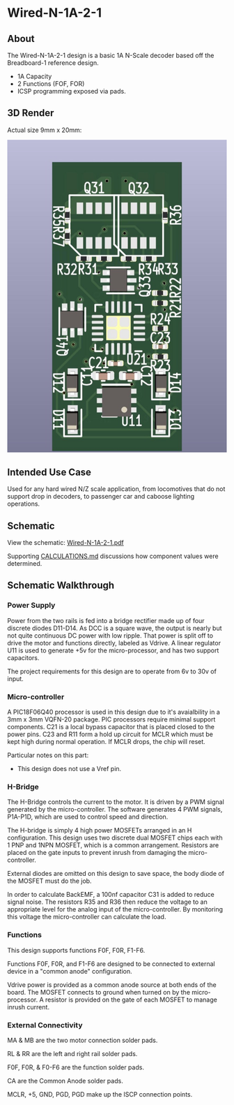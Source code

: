 # Wired-N-1A-2-1

## About

The Wired-N-1A-2-1 design is a basic 1A N-Scale decoder based off the 
Breadboard-1 reference design.

* 1A Capacity
* 2 Functions (FOF, FOR)
* ICSP programming exposed via pads.

## 3D Render

Actual size 9mm x 20mm:

![Board](Wired-N-1A-2-1.jpg)

## Intended Use Case

Used for any hard wired N/Z scale application, from locomotives
that do not support drop in decoders, to passenger car and caboose
lighting operations.

## Schematic

View the schematic: [Wired-N-1A-2-1.pdf](Wired-N-1A-2-1.pdf)

Supporting [CALCULATIONS.md](CALCULATIONS.md) discussions how component values were determined.

## Schematic Walkthrough

### Power Supply

Power from the two rails is fed into a bridge rectifier made up of
four discrete diodes D11-D14.  As DCC is a square wave, the output
is nearly but not quite continuous DC power with low ripple.  That
power is split off to drive the motor and functions directly, labeled
as Vdrive.  A linear regulator U11 is used to generate +5v for the
micro-processor, and has two support capacitors.

The project requirements for this design are to operate from 6v to 30v
of input.

### Micro-controller

A PIC18F06Q40 processor is used in this design due to it's avaialbility
in a 3mm x 3mm VQFN-20 package.  PIC processors require minimal
support components.  C21 is a local bypass capacitor that is placed
closed to the power pins.  C23 and R11 form a hold up circuit for
MCLR which must be kept high during normal operation.  If MCLR
drops, the chip will reset.

Particular notes on this part:

- This design does not use a Vref pin.

### H-Bridge

The H-Bridge controls the current to the motor.  It is driven by a PWM signal generated
by the micro-controller.  The software generates 4 PWM signals, P1A-P1D, which are used
to control speed and direction.

The H-bridge is simply 4 high power MOSFETs arranged in an H
configuration.  This design uses two discrete dual MOSFET chips
each with 1 PNP and 1NPN MOSFET, which is a common arrangement.
Resistors are placed on the gate inputs to prevent inrush from
damaging the micro-controller.

External diodes are omitted on this design to save space, the body
diode of the MOSFET must do the job.

In order to calculate BackEMF, a 100nf capacitor C31 is added to
reduce signal noise.  The resistors R35 and R36 then reduce the
voltage to an appropriate level for the analog input of the
micro-controller.  By monitoring this voltage the micro-controller
can calculate the load.

### Functions

This design supports functions F0F, F0R, F1-F6.

Functions F0F, F0R, and F1-F6 are designed to be connected to
external device in a "common anode" configuration.

Vdrive power is provided as a common anode source at both ends of
the board.  The MOSFET connects to ground when turned on by the
micro-processor.  A resistor is provided on the gate of each MOSFET
to manage inrush current.

### External Connectivity

MA & MB are the two motor connection solder pads.

RL & RR are the left and right rail solder pads.

F0F, F0R, & F0-F6 are the function solder pads.

CA are the Common Anode solder pads.

MCLR, +5, GND, PGD, PGD make up the ISCP connection points.
